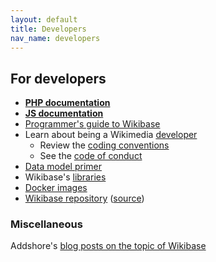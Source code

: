 ```yaml
---
layout: default
title: Developers
nav_name: developers
---
```


## For developers

- **[PHP documentation](https://doc.wikimedia.org/Wikibase/master/php/)**
- **[JS documentation](https://doc.wikimedia.org/Wikibase/master/js/)**
- [Programmer's guide to Wikibase](https://www.mediawiki.org/wiki/Wikibase/Programmer%27s_guide_to_Wikibase)
- Learn about being a Wikimedia [developer](https://www.mediawiki.org/wiki/Developer_account)
  - Review the [coding conventions](https://www.mediawiki.org/wiki/Wikibase/Coding_conventions)
  - See the [code of conduct](https://www.mediawiki.org/wiki/Code_of_Conduct)
- [Data model primer](https://www.mediawiki.org/wiki/Wikibase/DataModel/Primer)
- Wikibase's [libraries]({{site.url}}/libraries)
- [Docker images](https://hub.docker.com/r/wikibase/)
- [Wikibase repository](https://www.mediawiki.org/wiki/Extension:Wikibase_Repository) ([source](https://gerrit.wikimedia.org/g/mediawiki/extensions/Wikibase))

### Miscellaneous

Addshore's [blog posts on the topic of Wikibase](https://addshore.com/tag/wikibase/)

